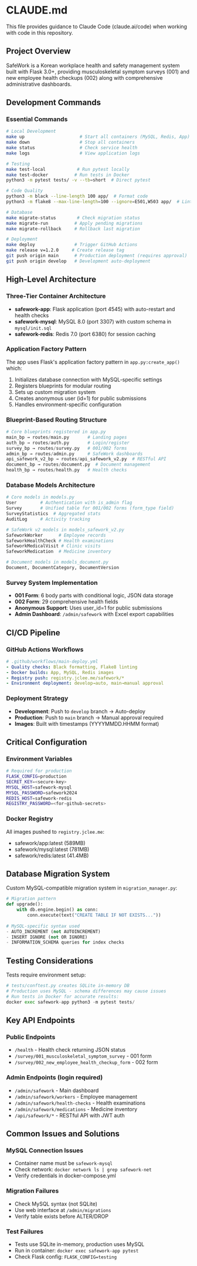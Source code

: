 # CLAUDE.md

This file provides guidance to Claude Code (claude.ai/code) when working with code in this repository.

## Project Overview

SafeWork is a Korean workplace health and safety management system built with Flask 3.0+, providing musculoskeletal symptom surveys (001) and new employee health checkups (002) along with comprehensive administrative dashboards.

## Development Commands

### Essential Commands
```bash
# Local Development
make up                     # Start all containers (MySQL, Redis, App)
make down                   # Stop all containers
make status                 # Check service health
make logs                   # View application logs

# Testing
make test-local            # Run pytest locally
make test-docker          # Run tests in Docker
python3 -m pytest tests/ -v --tb=short  # Direct pytest

# Code Quality
python3 -m black --line-length 100 app/  # Format code
python3 -m flake8 --max-line-length=100 --ignore=E501,W503 app/  # Lint

# Database
make migrate-status        # Check migration status
make migrate-run          # Apply pending migrations
make migrate-rollback     # Rollback last migration

# Deployment
make deploy               # Trigger GitHub Actions
make release v=1.2.0     # Create release tag
git push origin main      # Production deployment (requires approval)
git push origin develop   # Development auto-deployment
```

## High-Level Architecture

### Three-Tier Container Architecture
- **safework-app**: Flask application (port 4545) with auto-restart and health checks
- **safework-mysql**: MySQL 8.0 (port 3307) with custom schema in `mysql/init.sql`
- **safework-redis**: Redis 7.0 (port 6380) for session caching

### Application Factory Pattern
The app uses Flask's application factory pattern in `app.py:create_app()` which:
1. Initializes database connection with MySQL-specific settings
2. Registers blueprints for modular routing
3. Sets up custom migration system
4. Creates anonymous user (id=1) for public submissions
5. Handles environment-specific configuration

### Blueprint-Based Routing Structure
```python
# Core blueprints registered in app.py
main_bp → routes/main.py       # Landing pages
auth_bp → routes/auth.py       # Login/register  
survey_bp → routes/survey.py   # 001/002 forms
admin_bp → routes/admin.py     # SafeWork dashboards
api_safework_v2_bp → routes/api_safework_v2.py  # RESTful API
document_bp → routes/document.py  # Document management
health_bp → routes/health.py   # Health checks
```

### Database Models Architecture
```python
# Core models in models.py
User         # Authentication with is_admin flag
Survey       # Unified table for 001/002 forms (form_type field)
SurveyStatistics  # Aggregated stats
AuditLog     # Activity tracking

# SafeWork v2 models in models_safework_v2.py  
SafeworkWorker      # Employee records
SafeworkHealthCheck # Health examinations
SafeworkMedicalVisit # Clinic visits
SafeworkMedication  # Medicine inventory

# Document models in models_document.py
Document, DocumentCategory, DocumentVersion
```

### Survey System Implementation
- **001 Form**: 6 body parts with conditional logic, JSON data storage
- **002 Form**: 29 comprehensive health fields
- **Anonymous Support**: Uses user_id=1 for public submissions
- **Admin Dashboard**: `/admin/safework` with Excel export capabilities

## CI/CD Pipeline

### GitHub Actions Workflows
```yaml
# .github/workflows/main-deploy.yml
- Quality checks: Black formatting, Flake8 linting
- Docker builds: App, MySQL, Redis images
- Registry push: registry.jclee.me/safework/*
- Environment deployment: develop→auto, main→manual approval
```

### Deployment Strategy
- **Development**: Push to `develop` branch → Auto-deploy
- **Production**: Push to `main` branch → Manual approval required
- **Images**: Built with timestamps (YYYYMMDD.HHMM format)

## Critical Configuration

### Environment Variables
```bash
# Required for production
FLASK_CONFIG=production
SECRET_KEY=<secure-key>
MYSQL_HOST=safework-mysql
MYSQL_PASSWORD=safework2024
REDIS_HOST=safework-redis
REGISTRY_PASSWORD=<for-github-secrets>
```

### Docker Registry
All images pushed to `registry.jclee.me`:
- safework/app:latest (589MB)
- safework/mysql:latest (781MB)
- safework/redis:latest (41.4MB)

## Database Migration System

Custom MySQL-compatible migration system in `migration_manager.py`:
```python
# Migration pattern
def upgrade():
    with db.engine.begin() as conn:
        conn.execute(text("CREATE TABLE IF NOT EXISTS..."))
        
# MySQL-specific syntax used
- AUTO_INCREMENT (not AUTOINCREMENT)
- INSERT IGNORE (not OR IGNORE)
- INFORMATION_SCHEMA queries for index checks
```

## Testing Considerations

Tests require environment setup:
```python
# tests/conftest.py creates SQLite in-memory DB
# Production uses MySQL - schema differences may cause issues
# Run tests in Docker for accurate results:
docker exec safework-app python3 -m pytest tests/
```

## Key API Endpoints

### Public Endpoints
- `/health` - Health check returning JSON status
- `/survey/001_musculoskeletal_symptom_survey` - 001 form
- `/survey/002_new_employee_health_checkup_form` - 002 form

### Admin Endpoints (login required)
- `/admin/safework` - Main dashboard
- `/admin/safework/workers` - Employee management
- `/admin/safework/health-checks` - Health examinations
- `/admin/safework/medications` - Medicine inventory
- `/api/safework/*` - RESTful API with JWT auth

## Common Issues and Solutions

### MySQL Connection Issues
- Container name must be `safework-mysql` 
- Check network: `docker network ls | grep safework-net`
- Verify credentials in docker-compose.yml

### Migration Failures
- Check MySQL syntax (not SQLite)
- Use web interface at `/admin/migrations`
- Verify table exists before ALTER/DROP

### Test Failures
- Tests use SQLite in-memory, production uses MySQL
- Run in container: `docker exec safework-app pytest`
- Check Flask config: `FLASK_CONFIG=testing`